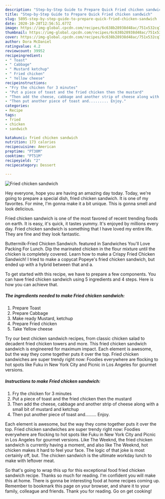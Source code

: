 ```yaml
---
description: "Step-by-Step Guide to Prepare Quick Fried chicken sandwich"
title: "Step-by-Step Guide to Prepare Quick Fried chicken sandwich"
slug: 5895-step-by-step-guide-to-prepare-quick-fried-chicken-sandwich
date: 2020-10-28T12:56:51.677Z
image: https://img-global.cpcdn.com/recipes/6c638b28938d48ac/751x532cq70/fried-chicken-sandwich-recipe-main-photo.jpg
thumbnail: https://img-global.cpcdn.com/recipes/6c638b28938d48ac/751x532cq70/fried-chicken-sandwich-recipe-main-photo.jpg
cover: https://img-global.cpcdn.com/recipes/6c638b28938d48ac/751x532cq70/fried-chicken-sandwich-recipe-main-photo.jpg
author: Dora McDaniel
ratingvalue: 4.2
reviewcount: 39952
recipeingredient:
- " Toast"
- " Cabbage"
- " Mustard ketchup"
- " Fried chicken"
- " Yellow cheese"
recipeinstructions:
- "Fry the chicken for 3 minutes"
- "Put a piece of toast and the fried chicken then the mustard"
- "Then add the cheese, cabbage and another strip of cheese along with a small bit of mustard and ketchup"
- "Then put another piece of toast and......... Enjoy."
categories:
- Recipe
tags:
- fried
- chicken
- sandwich

katakunci: fried chicken sandwich 
nutrition: 173 calories
recipecuisine: American
preptime: "PT30M"
cooktime: "PT51M"
recipeyield: "2"
recipecategory: Dessert

---
```



![Fried chicken sandwich](https://img-global.cpcdn.com/recipes/6c638b28938d48ac/751x532cq70/fried-chicken-sandwich-recipe-main-photo.jpg)

Hey everyone, hope you are having an amazing day today. Today, we're going to prepare a special dish, fried chicken sandwich. It is one of my favorites. For mine, I'm gonna make it a bit unique. This is gonna smell and look delicious.

Fried chicken sandwich is one of the most favored of recent trending foods on earth. It is easy, it's quick, it tastes yummy. It's enjoyed by millions every day. Fried chicken sandwich is something that I have loved my entire life. They are fine and they look fantastic.

Buttermilk-Fried Chicken Sandwich. featured in Sandwiches You&#39;ll Love Packing For Lunch. Dip the marinated chicken in the flour mixture until the chicken is completely covered. Learn how to make a Crispy Fried Chicken Sandwich! I tried to make a copycat Popeye&#39;s fried chicken sandwich, but ended up with a hybrid between that and a.


To get started with this recipe, we have to prepare a few components. You can have fried chicken sandwich using 5 ingredients and 4 steps. Here is how you can achieve that.

<!--inarticleads1-->

##### The ingredients needed to make Fried chicken sandwich:

1. Prepare  Toast
1. Prepare  Cabbage
1. Make ready  Mustard, ketchup
1. Prepare  Fried chicken
1. Take  Yellow cheese


Try our best chicken sandwich recipes, from classic chicken salad to decadent fried chicken towers and more. This fried chicken sandwich sandwich is engineered for maximum impact. Each element is awesome, but the way they come together puts it over the top. Fried chicken sandwiches are super trendy right now: Foodies everywhere are flocking to hot spots like Fuku in New York City and Picnic in Los Angeles for gourmet versions. 

<!--inarticleads2-->

##### Instructions to make Fried chicken sandwich:

1. Fry the chicken for 3 minutes
1. Put a piece of toast and the fried chicken then the mustard
1. Then add the cheese, cabbage and another strip of cheese along with a small bit of mustard and ketchup
1. Then put another piece of toast and......... Enjoy.


Each element is awesome, but the way they come together puts it over the top. Fried chicken sandwiches are super trendy right now: Foodies everywhere are flocking to hot spots like Fuku in New York City and Picnic in Los Angeles for gourmet versions. Like The Weeknd, the fried chicken sandwich is currently having a moment, and also like The Weeknd, hot chicken makes it hard to feel your face. The logic of that joke is most certainly off, but. The chicken sandwich is the ultimate workday lunch to make with leftover meat. 

So that's going to wrap this up for this exceptional food fried chicken sandwich recipe. Thanks so much for reading. I'm confident you will make this at home. There is gonna be interesting food at home recipes coming up. Remember to bookmark this page on your browser, and share it to your family, colleague and friends. Thank you for reading. Go on get cooking!
